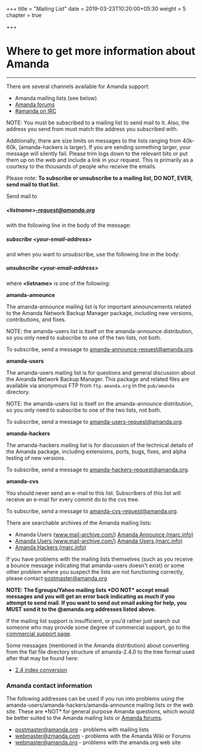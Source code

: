 +++
title = "Mailing List"
date = 2019-03-23T10:20:00+05:30
weight = 5
chapter = true

+++

# Where to get more information about Amanda
---
There are several channels available for Amanda support:

-   Amanda mailing lists (see below)
-   [Amanda forums](http://forums.zmanda.com)
-   [#amanda on IRC](../irc)

NOTE: You must be subscribed to a mailing list to send mail to it. Also,
the address you send from must match the address you subscribed with.

Additionally, there are size limits on messages to the lists ranging
from 40k-60k, (amanda-hackers is larger). If you are sending something
larger, your message will silently fail. Please trim logs down to the
relevant bits or put them up on the web and include a link in your
request. This is primarily as a courtesy to the thousands of people who
receive the emails.

Please note: **To subscribe or unsubscribe to a mailing list, DO NOT,
EVER, send mail to that list.**

Send mail to

##### \<listname\>-request@amanda.org

with the following line in the body of the message:

##### subscribe \<your-email-address\>

and when you want to unsubscribe, use the following line in the body:

##### unsubscribe \<your-email-address\>

where **\<listname\>** is one of the following:

**amanda-announce**

The amanda-announce mailing list is for important announcements related
to the Amanda Network Backup Manager package, including new versions,
contributions, and fixes.

NOTE: the amanda-users list is itself on the amanda-announce
distribution, so you only need to subscribe to one of the two lists, not
both.

To subscribe, send a message to
[amanda-announce-request@amanda.org](mailto:<amanda-announce-request@amanda.org>).

**amanda-users**

The amanda-users mailing list is for questions and general discussion
about the Amanda Network Backup Manager. This package and related files
are available via anonymous FTP from `ftp.amanda.org` in the
`pub/amanda` directory.

NOTE: the amanda-users list is itself on the amanda-announce
distribution, so you only need to subscribe to one of the two lists, not
both.

To subscribe, send a message to
[amanda-users-request@amanda.org](mailto:<amanda-users-request@amanda.org>).

**amanda-hackers**

The amanda-hackers mailing list is for discussion of the technical
details of the Amanda package, including extensions, ports, bugs, fixes,
and alpha testing of new versions.

To subscribe, send a message to
[amanda-hackers-request@amanda.org](mailto:<amanda-hackers-request@amanda.org>).

**amanda-cvs**

You should never send an e-mail to this list. Subscribers of this list
will receive an e-mail for every commit do to the cvs tree.

To subscribe, send a message to
[amanda-cvs-request@amanda.org](mailto:<amanda-cvs-request@amanda.org>).

There are searchable archives of the Amanda mailing lists:

-   Amanda Users (www.mail-archive.com/) [Amanda Announce
    (marc.info)](http://marc.info/?l=amanda-announce)
-   [Amanda Users
    (www.mail-archive.com/)](https://www.mail-archive.com/amanda-users@amanda.org)
    [Amanda Users (marc.info)](http://marc.info/?l=amanda-users)
-   [Amanda Hackers (marc.info)](http://marc.info/?l=amanda-hackers)

If you have problems with the mailing lists themselves (such as you
receive a bounce message indicating that amanda-users doesn't exist) or
some other problem where you suspect the lists are not functioning
correctly, please contact
[postmaster@amanda.org](mailto:postmaster@amanda.org)

**NOTE: The Egroups/Yahoo mailing lists \*DO NOT\* accept email messages
and you will get an error back indicating as much if you attempt to send
mail. If you want to send out email asking for help, you MUST send it to
the @amanda.org addresses listed above.**

If the mailing list support is insufficient, or you'd rather just search
out someone who may provide some degree of commercial support, go to the
[commercial support page](../support/commercial_support).

Some messages (mentioned in the Amanda distribution) about converting
from the flat file directory structure of amanda-2.4.0 to the tree
format used after that may be found here:

-   [2.4 index conversion](240index)

### Amanda contact information

The following addresses can be used if you run into problems using the
amanda-users/amanda-hackers/amanda-announce mailing lists or the web
site. These are \*NOT\* for general purpose Amanda questions, which
would be better suited to the Amanda mailing lists or [Amanda
forums](http://forums.zmanda.com/).

-   [postmaster@amanda.org](mailto:postmaster@amanda.org) - problems
    with mailing lists
-   [webmaster@zmanda.com](mailto:webmaster@zmanda.com) - problems with
    the Amanda Wiki or Forums
-   [webmaster@amanda.org](mailto:webmaster@amanda.org) - problems with
    the amanda.org web site

